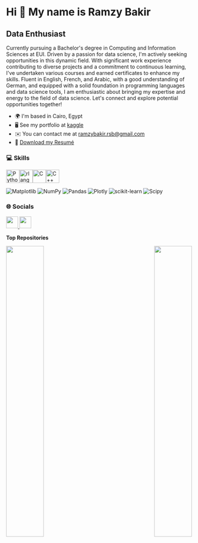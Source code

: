 Hi 👋 My name is Ramzy Bakir
============================

Data Enthusiast
---------------

Currently pursuing a Bachelor's degree in Computing and Information Sciences at EUI. Driven by a passion for data science, I'm actively seeking opportunities in this dynamic field. With significant work experience contributing to diverse projects and a commitment to continuous learning, I've undertaken various courses and earned certificates to enhance my skills. Fluent in English, French, and Arabic, with a good understanding of German, and equipped with a solid foundation in programming languages and data science tools, I am enthusiastic about bringing my expertise and energy to the field of data science. Let's connect and explore potential opportunities together!

* 🌍  I'm based in Cairo, Egypt
* 🖥️  See my portfolio at [kaggle](http://www.kaggle.com/ramzybakir)
* ✉️  You can contact me at [ramzybakir.rsb@gmail.com](mailto:ramzybakir.rsb@gmail.com)
* 📃  <a class="style-10"><a href="Ramzy Bakir Resume.pdf" class="style-11">Download my Resumé</a></a>

### 💻 Skills

<p align="left">
<a href="https://www.python.org/" target="_blank" rel="noreferrer"><img src="https://raw.githubusercontent.com/danielcranney/readme-generator/main/public/icons/skills/python-colored.svg" width="36" height="36" alt="Python" /></a><a href="https://www.r-project.org/" target="_blank" rel="noreferrer"><img src="https://raw.githubusercontent.com/danielcranney/readme-generator/main/public/icons/skills/rlang-colored.svg" width="36" height="36" alt="rlang" /></a><a href="https://docs.microsoft.com/en-us/cpp/?view=msvc-170" target="_blank" rel="noreferrer"><img src="https://raw.githubusercontent.com/danielcranney/readme-generator/main/public/icons/skills/c-colored.svg" width="36" height="36" alt="C" /></a><a href="https://docs.microsoft.com/en-us/cpp/?view=msvc-170" target="_blank" rel="noreferrer"><img src="https://raw.githubusercontent.com/danielcranney/readme-generator/main/public/icons/skills/cplusplus-colored.svg" width="36" height="36" alt="C++" /></a>
</p>

![Matplotlib](https://img.shields.io/badge/Matplotlib-%23ffffff.svg?style=for-the-badge&logo=Matplotlib&logoColor=black) ![NumPy](https://img.shields.io/badge/numpy-%23013243.svg?style=for-the-badge&logo=numpy&logoColor=white) ![Pandas](https://img.shields.io/badge/pandas-%23150458.svg?style=for-the-badge&logo=pandas&logoColor=white) ![Plotly](https://img.shields.io/badge/Plotly-%233F4F75.svg?style=for-the-badge&logo=plotly&logoColor=white) ![scikit-learn](https://img.shields.io/badge/scikit--learn-%23F7931E.svg?style=for-the-badge&logo=scikit-learn&logoColor=white) ![Scipy](https://img.shields.io/badge/SciPy-%230C55A5.svg?style=for-the-badge&logo=scipy&logoColor=%white)

### 🌐 Socials

<p align="left"> <a href="https://www.github.com/RamzyBakir" target="_blank" rel="noreferrer"> <picture> <source media="(prefers-color-scheme: dark)" srcset="https://raw.githubusercontent.com/danielcranney/readme-generator/main/public/icons/socials/github-dark.svg" /> <source media="(prefers-color-scheme: light)" srcset="https://raw.githubusercontent.com/danielcranney/readme-generator/main/public/icons/socials/github.svg" /> <img src="https://raw.githubusercontent.com/danielcranney/readme-generator/main/public/icons/socials/github.svg" width="32" height="32" /> </picture> </a> <a href="https://www.linkedin.com/in/ramzy-bakir" target="_blank" rel="noreferrer"> <picture> <source media="(prefers-color-scheme: dark)" srcset="https://raw.githubusercontent.com/danielcranney/readme-generator/main/public/icons/socials/linkedin-dark.svg" /> <source media="(prefers-color-scheme: light)" srcset="https://raw.githubusercontent.com/danielcranney/readme-generator/main/public/icons/socials/linkedin.svg" /> <img src="https://raw.githubusercontent.com/danielcranney/readme-generator/main/public/icons/socials/linkedin.svg" width="32" height="32" /> </picture> </a></p>

<b>Top Repositories</b>

<div width="100%" align="center"><a href="https://github.com/RamzyBakir/Ames-housing-Xgboost" align="left"><img align="left" width="45%" src="https://github-readme-stats.vercel.app/api/pin/?username=RamzyBakir&repo=Ames-housing-Xgboost&title_color=0891b2&text_color=ffffff&icon_color=0891b2&bg_color=1c1917&hide_border=true&locale=en" /></a><a href="https://github.com/RamzyBakir/Exploring-Shark-Human-Interactions-in-the-MENA-Region" align="right"><img align="right" width="45%" src="https://github-readme-stats.vercel.app/api/pin/?username=RamzyBakir&repo=Exploring-Shark-Human-Interactions-in-the-MENA-Region&title_color=0891b2&text_color=ffffff&icon_color=0891b2&bg_color=1c1917&hide_border=true&locale=en" /></a></div><br /><br /><br /><br /><br /><br /><br />
